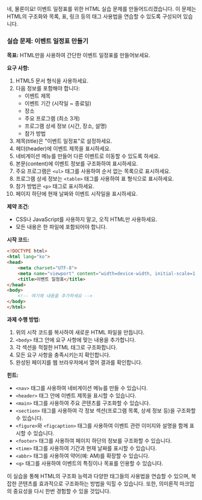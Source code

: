 네, 물론이요! 이벤트 일정표를 위한 HTML 실습 문제를 만들어드리겠습니다. 이 문제는 HTML의 구조화와 목록, 표, 링크 등의 태그 사용법을 연습할 수 있도록 구성되어 있습니다.

### 실습 문제: 이벤트 일정표 만들기

**목표:**
HTML만을 사용하여 간단한 이벤트 일정표를 만들어보세요.

**요구 사항:**

1. HTML5 문서 형식을 사용하세요.
2. 다음 정보를 포함해야 합니다:
   - 이벤트 제목
   - 이벤트 기간 (시작일 ~ 종료일)
   - 장소
   - 주요 프로그램 (최소 3개)
   - 프로그램 상세 정보 (시간, 장소, 설명)
   - 참가 방법
3. 제목(title)은 "이벤트 일정표"로 설정하세요.
4. 헤더(header)에 이벤트 제목을 표시하세요.
5. 네비게이션 메뉴를 만들어 다른 이벤트로 이동할 수 있도록 하세요.
6. 본문(content)에 이벤트 정보를 구조화하여 표시하세요.
7. 주요 프로그램은 `<ul>` 태그를 사용하여 순서 없는 목록으로 표시하세요.
8. 프로그램 상세 정보는 `<table>` 태그를 사용하여 표 형식으로 표시하세요.
9. 참가 방법은 `<p>` 태그로 표시하세요.
10. 페이지 하단에 현재 날짜와 이벤트 시작일을 표시하세요.

**제약 조건:**
- CSS나 JavaScript를 사용하지 말고, 오직 HTML만 사용하세요.
- 모든 내용은 한 파일에 포함되어야 합니다.

**시작 코드:**
```html
<!DOCTYPE html>
<html lang="ko">
<head>
    <meta charset="UTF-8">
    <meta name="viewport" content="width=device-width, initial-scale=1.0">
    <title>이벤트 일정표</title>
</head>
<body>
    <!-- 여기에 내용을 추가하세요 -->
</body>
</html>
```

**과제 수행 방법:**
1. 위의 시작 코드를 복사하여 새로운 HTML 파일을 만듭니다.
2. `<body>` 태그 안에 요구 사항에 맞는 내용을 추가합니다.
3. 각 섹션을 적절한 HTML 태그로 구조화합니다.
4. 모든 요구 사항을 충족시키는지 확인합니다.
5. 완성된 페이지를 웹 브라우저에서 열어 결과를 확인합니다.

**힌트:**
- `<nav>` 태그를 사용하여 네비게이션 메뉴를 만들 수 있습니다.
- `<header>` 태그 안에 이벤트 제목을 표시할 수 있습니다.
- `<main>` 태그를 사용하여 주요 콘텐츠를 구조화할 수 있습니다.
- `<section>` 태그를 사용하여 각 정보 섹션(프로그램 목록, 상세 정보 등)을 구조화할 수 있습니다.
- `<figure>`와 `<figcaption>` 태그를 사용하여 이벤트 관련 이미지와 설명을 함께 표시할 수 있습니다.
- `<footer>` 태그를 사용하여 페이지 하단의 정보를 구조화할 수 있습니다.
- `<time>` 태그를 사용하여 기간과 현재 날짜를 표시할 수 있습니다.
- `<abbr>` 태그를 사용하여 약어(예: AM)를 확장할 수 있습니다.
- `<q>` 태그를 사용하여 이벤트의 특징이나 목표를 인용할 수 있습니다.

이 실습을 통해 HTML의 구조화 능력과 다양한 태그들의 사용법을 연습할 수 있으며, 복잡한 콘텐츠를 효과적으로 구조화하는 방법을 익힐 수 있습니다. 또한, 의미론적 마크업의 중요성을 다시 한번 경험할 수 있을 것입니다.